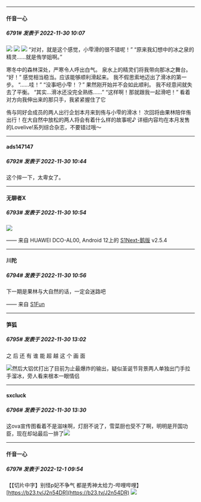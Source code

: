

*****

####  仟音一心  
##### 6791#       发表于 2022-11-30 10:07

<img src="https://p.sda1.dev/8/6139a0337162b0bee7ed63902afd61a1/CMP_20221130100619188.jpg" referrerpolicy="no-referrer">
<img src="https://p.sda1.dev/8/ed0bfda925ba1e100ffe993af952cbb4/5ed9ab5eb4fcae8d.jpg" referrerpolicy="no-referrer">
<img src="https://p.sda1.dev/8/c91686f8f47639967cf8d0b1f7d61398/-b4d6f980ec7b563.jpg" referrerpolicy="no-referrer">
“对对，就是这个感觉，小雫滑的很不错呢！”
“原来我幻想中的冰之泉的精灵……就是侑学姐啊。”

寒冬中的森林深处，严寒令人呼出白气。
泉水上的精灵们将我带向那冰之舞台。
“好！”
感觉相当稳当。应该能够顺利滑起来。
我不假思索地迈出了滑冰的第一步。
“……哇！”
“没事吧小雫！？”
果然刚开始并不会如此顺利。
我不经意间就失去了平衡。
“其实…滑冰还没完全熟练……”
“这样啊！那就跟我一起滑吧！”
看着对方向我伸出来的那只手，我紧紧握住了它

侑与同好会成员的两人出行企划本月来到侑与小雫的滑冰！
次回将由果林陪伴侑出行！在大自然中放松的两人将会有着什么样的故事呢♪
详细内容均在本月发售的Lovelive!系列综合杂志，不要错过哦～   



*****

####  ads147147  
##### 6792#       发表于 2022-11-30 10:44

这个摔一下，太卑女了。 



*****

####  无聊者X  
##### 6793#       发表于 2022-11-30 10:54

<img src="https://p.sda1.dev/8/fc097393f145fbc826abdc167b0d966a/14892aae00068ad0.jpg" referrerpolicy="no-referrer">

—— 来自 HUAWEI DCO-AL00, Android 12上的 [S1Next-鹅版](https://github.com/ykrank/S1-Next/releases) v2.5.4

*****

####  川陀  
##### 6794#       发表于 2022-11-30 10:56

下一期是果林与大自然的话，一定会迷路吧

—— 来自 [S1Fun](https://s1fun.koalcat.com)



*****

####  笋狐  
##### 6795#       发表于 2022-11-30 13:02

之 后 还 有 谁 能 超 越 这 个 画 面

<img src="https://static.saraba1st.com/image/smiley/face2017/067.png" referrerpolicy="no-referrer">然后大铝优打出了目前为止最爆炸的输出，疑似圣诞节背景两人单独出门手拉手溜冰，旁人看来根本一眼情侣



*****

####  sxcluck  
##### 6796#       发表于 2022-11-30 13:30

这ova宣传图看着不是滋味啊，灯厨不说了，雪菜厨也受不了啊，明明是开国功臣，现在却站最后一排了<img src="https://static.saraba1st.com/image/smiley/face2017/009.gif" referrerpolicy="no-referrer">



*****

####  仟音一心  
##### 6797#       发表于 2022-12-1 09:54

【【切片中字】别怪p妃不争气 都是秀神太给力-哔哩哔哩】 [https://b23.tv/J2n54DR](https://b23.tv/J2n54DR)
<img src="https://p.sda1.dev/8/8b4381af18cc0504021bcf075ebc4277/CMP_20221201095415223.jpg" referrerpolicy="no-referrer">

